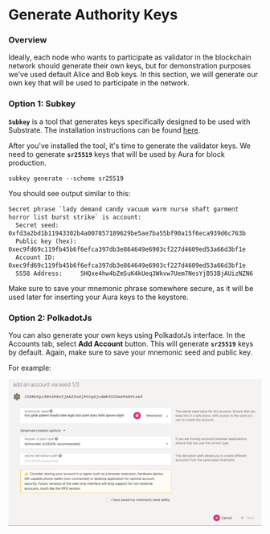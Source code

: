 # Generate Authority Keys

### Overview

Ideally, each node who wants to participate as validator in the blockchain network should generate their own keys, but for demonstration purposes we've used default Alice and Bob keys. In this section, we will generate our own key that will be used to participate in the network.

### Option 1: Subkey

**`Subkey`** is a tool that generates keys specifically designed to be used with Substrate. The installation instructions can be found [here](https://substrate.dev/docs/en/knowledgebase/integrate/subkey).

After you've installed the tool, it's time to generate the validator keys. We need to generate **`sr25519`** keys that will be used by Aura for block production.

```text
subkey generate --scheme sr25519
```

You should see output similar to this:

```text
Secret phrase `lady demand candy vacuum warm nurse shaft garment horror list burst strike` is account:
  Secret seed:      0xfd3a2bd1b11943302b4a007857189629be5ae7ba55bf90a15f6eca939d6c763b
  Public key (hex): 0xec9fd69c119fb45b6f6efca397db3e864649e6903cf227d4609ed53a66d3bf1e
  Account ID:       0xec9fd69c119fb45b6f6efca397db3e864649e6903cf227d4609ed53a66d3bf1e
  SS58 Address:     5HQxe4hw4bZm5uK4kUeq3Wkvw7Uem7NesYjB53BjAUizNZN6
```

Make sure to save your mnemonic phrase somewhere secure, as it will be used later for inserting your Aura keys to the keystore.

### Option 2: PolkadotJs

You can also generate your own keys using PolkadotJs interface. In the Accounts tab, select **Add Account** button. This will generate **`sr25519`** keys by default. Again, make sure to save your mnemonic seed and public key.

For example:

![](../../.gitbook/assets/screenshot-2021-03-31-at-18.00.40.png)

